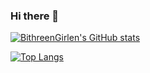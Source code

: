 ### Hi there 👋

[![BithreenGirlen's GitHub stats](github-readme-stats-six-sable-56.vercel.app/api?username=BithreenGirlen&count_private=true)](https://github.com/BithreenGirlen/github-readme-stats)

[![Top Langs](github-readme-stats-six-sable-56.vercel.app/api/top-langs/?username=BithreenGirlen)](https://github.com/BithreenGirlen/github-readme-stats)

<!--
**BithreenGirlen/BithreenGirlen** is a ✨ _special_ ✨ repository because its `README.md` (this file) appears on your GitHub profile.

Here are some ideas to get you started:

- 🔭 I’m currently working on ...
- 🌱 I’m currently learning ...
- 👯 I’m looking to collaborate on ...
- 🤔 I’m looking for help with ...
- 💬 Ask me about ...
- 📫 How to reach me: ...
- 😄 Pronouns: ...
- ⚡ Fun fact: ...
-->
